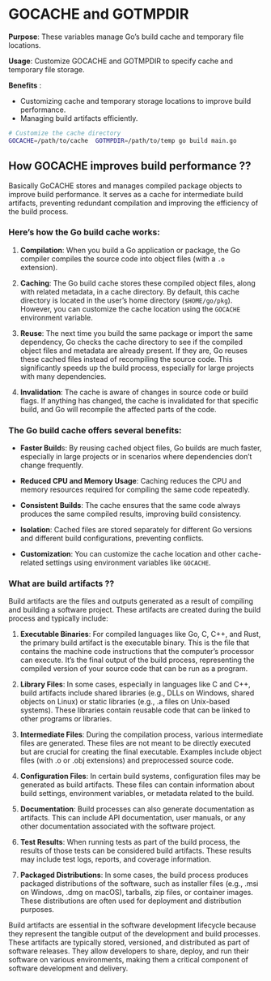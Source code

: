 # GOCACHE and GOTMPDIR

**Purpose**: These variables manage Go’s build cache and temporary file locations.

**Usage**: Customize GOCACHE and GOTMPDIR to specify cache and temporary file storage.

**Benefits** :
- Customizing cache and temporary storage locations to improve build performance.
- Managing build artifacts efficiently.

```bash
# Customize the cache directory
GOCACHE=/path/to/cache  GOTMPDIR=/path/to/temp go build main.go
```
## How GOCACHE improves build performance ??
Basically GoCACHE stores and manages compiled package objects to improve build performance. It serves as a cache for intermediate build artifacts, preventing redundant compilation and improving the efficiency of the build process.

### Here’s how the Go build cache works:

1. **Compilation**: When you build a Go application or package, the Go compiler compiles the source code into object files (with a `.o` extension).

2. **Caching**: The Go build cache stores these compiled object files, along with related metadata, in a cache directory. By default, this cache directory is located in the user’s home directory (`$HOME/go/pkg`). However, you can customize the cache location using the `GOCACHE` environment variable.

3. **Reuse**: The next time you build the same package or import the same dependency, Go checks the cache directory to see if the compiled object files and metadata are already present. If they are, Go reuses these cached files instead of recompiling the source code. This significantly speeds up the build process, especially for large projects with many dependencies.

4. **Invalidation**: The cache is aware of changes in source code or build flags. If anything has changed, the cache is invalidated for that specific build, and Go will recompile the affected parts of the code.

### The Go build cache offers several benefits:

- **Faster Build**s: By reusing cached object files, Go builds are much faster, especially in large projects or in scenarios where dependencies don’t change frequently.

- **Reduced CPU and Memory Usage**: Caching reduces the CPU and memory resources required for compiling the same code repeatedly.

- **Consistent Builds**: The cache ensures that the same code always produces the same compiled results, improving build consistency.

- **Isolation**: Cached files are stored separately for different Go versions and different build configurations, preventing conflicts.

- **Customization**: You can customize the cache location and other cache-related settings using environment variables like `GOCACHE`.

### What are build artifacts ??

Build artifacts are the files and outputs generated as a result of compiling and building a software project. These artifacts are created during the build process and typically include:

1. **Executable Binaries**: For compiled languages like Go, C, C++, and Rust, the primary build artifact is the executable binary. This is the file that contains the machine code instructions that the computer’s processor can execute. It’s the final output of the build process, representing the compiled version of your source code that can be run as a program.

2. **Library Files**: In some cases, especially in languages like C and C++, build artifacts include shared libraries (e.g., DLLs on Windows, shared objects on Linux) or static libraries (e.g., .a files on Unix-based systems). These libraries contain reusable code that can be linked to other programs or libraries.

3. **Intermediate Files**: During the compilation process, various intermediate files are generated. These files are not meant to be directly executed but are crucial for creating the final executable. Examples include object files (with .o or .obj extensions) and preprocessed source code.

4. **Configuration Files**: In certain build systems, configuration files may be generated as build artifacts. These files can contain information about build settings, environment variables, or metadata related to the build.

5. **Documentation**: Build processes can also generate documentation as artifacts. This can include API documentation, user manuals, or any other documentation associated with the software project.

6. **Test Results**: When running tests as part of the build process, the results of those tests can be considered build artifacts. These results may include test logs, reports, and coverage information.

7. **Packaged Distributions**: In some cases, the build process produces packaged distributions of the software, such as installer files (e.g., .msi on Windows, .dmg on macOS), tarballs, zip files, or container images. These distributions are often used for deployment and distribution purposes.

Build artifacts are essential in the software development lifecycle because they represent the tangible output of the development and build processes. These artifacts are typically stored, versioned, and distributed as part of software releases. They allow developers to share, deploy, and run their software on various environments, making them a critical component of software development and delivery.